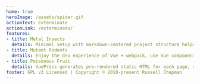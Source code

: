 ```yaml
---
home: true
heroImage: /assets/spider.gif
actionText: Exterminate
actionLink: /exterminate/
features:
- title: Metal Insects
  details: Minimal setup with markdown-centered project structure helps you focus on writing.
- title: Mutant Rodents
  details: Enjoy the dev experience of Vue + webpack, use Vue components in markdown, and develop custom themes with Vue.
- title: Poisonous Fruit
  details: VuePress generates pre-rendered static HTML for each page, and runs as an SPA once a page is loaded.
footer: GPL v3 Licensed | Copyright © 2018-present Russell Chapman
---
```

